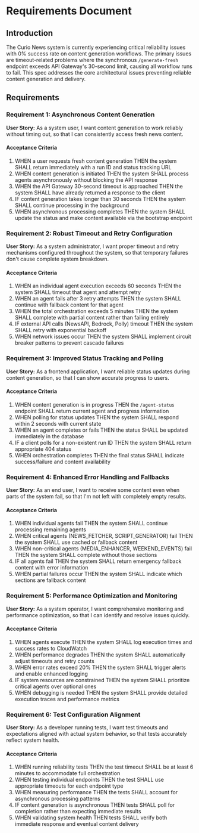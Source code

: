 # Requirements Document

## Introduction

The Curio News system is currently experiencing critical reliability issues with 0% success rate on content generation workflows. The primary issues are timeout-related problems where the synchronous `/generate-fresh` endpoint exceeds API Gateway's 30-second limit, causing all workflow runs to fail. This spec addresses the core architectural issues preventing reliable content generation and delivery.

## Requirements

### Requirement 1: Asynchronous Content Generation

**User Story:** As a system user, I want content generation to work reliably without timing out, so that I can consistently access fresh news content.

#### Acceptance Criteria

1. WHEN a user requests fresh content generation THEN the system SHALL return immediately with a run ID and status tracking URL
2. WHEN content generation is initiated THEN the system SHALL process agents asynchronously without blocking the API response
3. WHEN the API Gateway 30-second timeout is approached THEN the system SHALL have already returned a response to the client
4. IF content generation takes longer than 30 seconds THEN the system SHALL continue processing in the background
5. WHEN asynchronous processing completes THEN the system SHALL update the status and make content available via the bootstrap endpoint

### Requirement 2: Robust Timeout and Retry Configuration

**User Story:** As a system administrator, I want proper timeout and retry mechanisms configured throughout the system, so that temporary failures don't cause complete system breakdown.

#### Acceptance Criteria

1. WHEN an individual agent execution exceeds 60 seconds THEN the system SHALL timeout that agent and attempt retry
2. WHEN an agent fails after 3 retry attempts THEN the system SHALL continue with fallback content for that agent
3. WHEN the total orchestration exceeds 5 minutes THEN the system SHALL complete with partial content rather than failing entirely
4. IF external API calls (NewsAPI, Bedrock, Polly) timeout THEN the system SHALL retry with exponential backoff
5. WHEN network issues occur THEN the system SHALL implement circuit breaker patterns to prevent cascade failures

### Requirement 3: Improved Status Tracking and Polling

**User Story:** As a frontend application, I want reliable status updates during content generation, so that I can show accurate progress to users.

#### Acceptance Criteria

1. WHEN content generation is in progress THEN the `/agent-status` endpoint SHALL return current agent and progress information
2. WHEN polling for status updates THEN the system SHALL respond within 2 seconds with current state
3. WHEN an agent completes or fails THEN the status SHALL be updated immediately in the database
4. IF a client polls for a non-existent run ID THEN the system SHALL return appropriate 404 status
5. WHEN orchestration completes THEN the final status SHALL indicate success/failure and content availability

### Requirement 4: Enhanced Error Handling and Fallbacks

**User Story:** As an end user, I want to receive some content even when parts of the system fail, so that I'm not left with completely empty results.

#### Acceptance Criteria

1. WHEN individual agents fail THEN the system SHALL continue processing remaining agents
2. WHEN critical agents (NEWS_FETCHER, SCRIPT_GENERATOR) fail THEN the system SHALL use cached or fallback content
3. WHEN non-critical agents (MEDIA_ENHANCER, WEEKEND_EVENTS) fail THEN the system SHALL complete without those sections
4. IF all agents fail THEN the system SHALL return emergency fallback content with error information
5. WHEN partial failures occur THEN the system SHALL indicate which sections are fallback content

### Requirement 5: Performance Optimization and Monitoring

**User Story:** As a system operator, I want comprehensive monitoring and performance optimization, so that I can identify and resolve issues quickly.

#### Acceptance Criteria

1. WHEN agents execute THEN the system SHALL log execution times and success rates to CloudWatch
2. WHEN performance degrades THEN the system SHALL automatically adjust timeouts and retry counts
3. WHEN error rates exceed 20% THEN the system SHALL trigger alerts and enable enhanced logging
4. IF system resources are constrained THEN the system SHALL prioritize critical agents over optional ones
5. WHEN debugging is needed THEN the system SHALL provide detailed execution traces and performance metrics

### Requirement 6: Test Configuration Alignment

**User Story:** As a developer running tests, I want test timeouts and expectations aligned with actual system behavior, so that tests accurately reflect system health.

#### Acceptance Criteria

1. WHEN running reliability tests THEN the test timeout SHALL be at least 6 minutes to accommodate full orchestration
2. WHEN testing individual endpoints THEN the test SHALL use appropriate timeouts for each endpoint type
3. WHEN measuring performance THEN the tests SHALL account for asynchronous processing patterns
4. IF content generation is asynchronous THEN tests SHALL poll for completion rather than expecting immediate results
5. WHEN validating system health THEN tests SHALL verify both immediate response and eventual content delivery